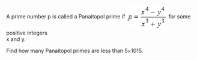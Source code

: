   <p>  A prime number p is called a Panaitopol prime if <img src="project/images/p_291_formula.gif" style="vertical-align:middle"/> for some positive integers<br /> x and y.  </p>  <p>  Find how many Panaitopol primes are less than 5<img src='images/symbol_times.gif' width='9' height='9' alt='&times;' border='0' style='vertical-align:middle;' />1015.  </p>        